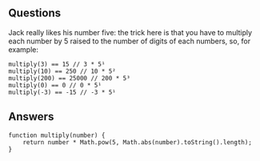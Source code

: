 ## Questions
Jack really likes his number five: the trick here is that you have to multiply each number by 5 raised to the number of digits of each numbers, so, for example:

    multiply(3) == 15 // 3 * 5¹
    multiply(10) == 250 // 10 * 5²
    multiply(200) == 25000 // 200 * 5³
    multiply(0) == 0 // 0 * 5¹
    multiply(-3) == -15 // -3 * 5¹

## Answers
    function multiply(number) {
        return number * Math.pow(5, Math.abs(number).toString().length);
    }

